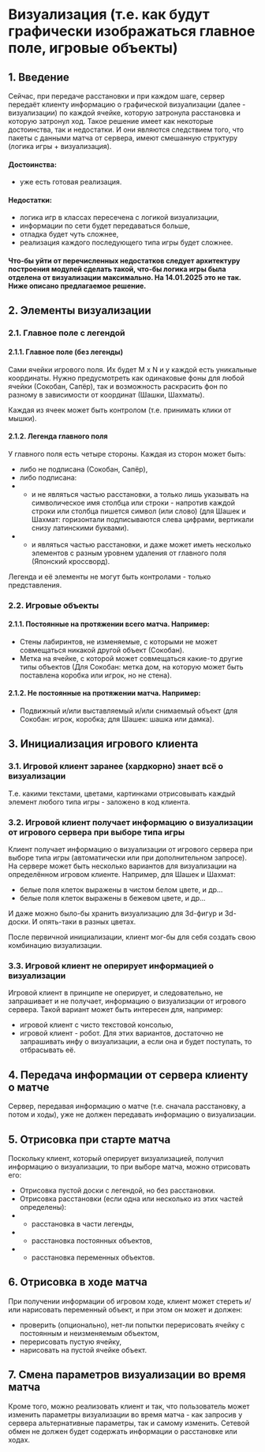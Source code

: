 # Визуализация (т.е. как будут графически изображаться главное поле, игровые объекты)

## 1. Введение
Сейчас, при передаче расстановки и при каждом шаге, сервер передаёт клиенту информацию о графической визуализации (далее - визуализации) по каждой ячейке, которую затронула расстановка и которую затронул ход.
Такое решение имеет как некоторые достоинства, так и недостатки. И они являются следствием того, что пакеты с данными матча от сервера, имеют смешанную структуру (логика игры + визуализация).

#### Достоинства:
- уже есть готовая реализация.

####  Недостатки:
- логика игр в классах пересечена с логикой визуализации,
- информации по сети будет передаваться больше,
- отладка будет чуть сложнее,
- реализация каждого последующего типа игры будет сложнее.

#### Что-бы уйти от перечисленных недостатков следует архитектуру построения модулей сделать такой, что-бы логика игры была отделена от визуализации максимально. На 14.01.2025 это не так. Ниже описано предлагаемое решение.

## 2. Элементы визуализации
### 2.1. Главное поле с легендой
#### 2.1.1. Главное поле (без легенды)
Сами ячейки игрового поля. Их будет M x N и у каждой есть уникальные координаты. Нужно предусмотреть как одинаковые фоны для любой ячейки (Сокобан, Сапёр), так и возможность раскрасить фон по разному в зависимости от координат (Шашки, Шахматы).

Каждая из ячеек может быть контролом (т.е. принимать клики от мышки).
#### 2.1.2. Легенда главного поля
У главного поля есть четыре стороны. Каждая из сторон может быть:
- либо не подписана (Сокобан, Сапёр),
- либо подписана:
- - и не являться частью расстановки, а только лишь указывать на символическое имя столбца или строки - напротив каждой строки или столбца пишется символ (или слово) (для Шашек и Шахмат: горизонтали подписываются слева цифрами, вертикали снизу латинскими буквами).
- - и являться частью расстановки, и даже может иметь несколько элементов с разным уровнем удаления от главного поля (Японский кроссворд).

Легенда и её элементы не могут быть контролами - только представления. 

### 2.2. Игровые объекты
#### 2.1.1. Постоянные на протяжении всего матча. Например:
- Стены лабиринтов, не изменяемые, с которыми не может совмещаться никакой другой объект (Сокобан).
- Метка на ячейке, с которой может совмещаться какие-то другие типы объектов (Для Сокобан: метка дом, на которую может быть поставлена коробка или игрок, но не стена).
#### 2.1.2. Не постоянные на протяжении матча. Например:
- Подвижный и/или выставляемый и/или снимаемый объект (для Сокобан: игрок, коробка; для Шашек: шашка или дамка).

## 3. Инициализация игрового клиента
### 3.1. Игровой клиент заранее (хардкорно) знает всё о визуализации
Т.е. какими текстами, цветами, картинками отрисовывать каждый элемент любого типа игры - заложено в код клиента.

### 3.2. Игровой клиент получает информацию о визуализации от игрового сервера при выборе типа игры 
Клиент получает информацию о визуализации от игрового сервера при выборе типа игры (автоматически или при дополнительном запросе).
На сервере может быть несколько вариантов для визуализации на определённом игровом клиенте.
Например, для Шашек и Шахмат:
- белые поля клеток выражены в чистом белом цвете, и др...
- белые поля клеток выражены в бежевом цвете, и др...

И даже можно было-бы хранить визуализацию для 3d-фигур и 3d-доски. И опять-таки в разных цветах.

После первичной инициализации, клиент мог-бы для себя создать свою комбинацию визуализации.

### 3.3. Игровой клиент не оперирует информацией о визуализации
Игровой клиент в принципе не оперирует, и следовательно, не запрашивает и не получает, информацию о визуализации от игрового сервера.
Такой вариант может быть интересен для, например:
- игровой клиент с чисто текстовой консолью,
- игровой клиент - робот.
Для этих вариантов, достаточно не запрашивать инфу о визуализации, а если она и будет поступать, то отбрасывать её.

## 4. Передача информации от сервера клиенту о матче
Сервер, передавая информацию о матче (т.е. сначала расстановку, а потом и ходы), уже не должен передавать информацию о визуализации.

## 5. Отрисовка при старте матча
Поскольку клиент, который оперирует визуализацией, получил информацию о визуализации, то при выборе матча, можно отрисовать его:
- Отрисовка пустой доски с легендой, но без расстановки.
- Отрисовка расстановки (если одна или несколько из этих частей определены):
- - расстановка в части легенды,
- - расстановка постоянных объектов,
- - расстановка переменных объектов.

## 6. Отрисовка в ходе матча
При получении информации об игровом ходе, клиент может стереть и/или нарисовать переменный объект, и при этом он может и должен:
- проверить (опционально), нет-ли попытки перерисовать ячейку с постоянным и неизменяемым объектом,
- перерисовать пустую ячейку,
- нарисовать на пустой ячейке объект.

## 7. Смена параметров визуализации во время матча
Кроме того, можно реализовать клиент и так, что пользователь может изменить параметры визуализации во время матча - как запросив у сервера альтернативные параметры, так и самому изменить. Сетевой обмен не должен будет содержать информации о расстановке или ходах.
